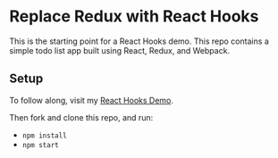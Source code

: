 # Replace Redux with React Hooks

This is the starting point for a React Hooks demo. This repo contains a simple todo list app built using React, Redux, and Webpack.

## Setup

To follow along, visit my [React Hooks Demo](https://dev.to/carriepascale/a-very-beginner-s-guide-to-webpack-2jal).

Then fork and clone this repo, and run:
- `npm install`
- `npm start`
